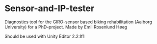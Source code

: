 # Sensor-and-IP-tester
Diagnostics tool for the GIRO-sensor based biking rehabilitation (Aalborg University) for a PhD-project. Made by Emil Rosenlund Høeg

Should be used with Unity Editor 2.2.1f1
